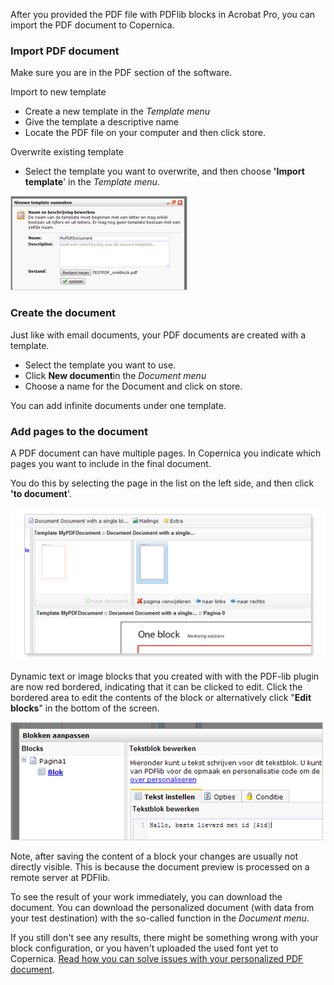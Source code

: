 After you provided the PDF file with PDFlib blocks in Acrobat Pro, you
can import the PDF document to Copernica.

### Import PDF document

Make sure you are in the PDF section of the software.

Import to new template

-   Create a new template in the *Template menu*
-   Give the template a descriptive name
-   Locate the PDF file on your computer and then click store.

Overwrite existing template

-   Select the template you want to overwrite, and then choose **'Import
    template**' in the *Template menu*.

![](../images/importdocument.png)

### Create the document

Just like with email documents, your PDF documents are created with a
template.

-   Select the template you want to use.
-   Click **New document**in the *Document menu*
-   Choose a name for the Document and click on store.

You can add infinite documents under one template.

### Add pages to the document

A PDF document can have multiple pages. In Copernica you indicate which
pages you want to include in the final document.

You do this by selecting the page in the list on the left side, and then
click **'to document**'.

![](../images/naardocument.png)

Dynamic text or image blocks that you created with with the PDF-lib
plugin are now red bordered, indicating that it can be clicked to edit.
Click the bordered area to edit the contents of the block or
alternatively click "**Edit blocks**" in the bottom of the screen.

![](../images/inhoudblokbewerken.png)

Note, after saving the content of a block your changes are usually not
directly visible. This is because the document preview is processed on a
remote server at PDFlib.

To see the result of your work immediately, you can download the
document. You can download the personalized document (with data from
your test destination) with the so-called function in the *Document
menu*.

If you still don't see any results, there might be something wrong with
your block configuration, or you haven't uploaded the used font yet to
Copernica. [Read how you can solve issues with your personalized PDF
document](./pdf-blocks-formatting-what-should-you-take-into-account.md).
